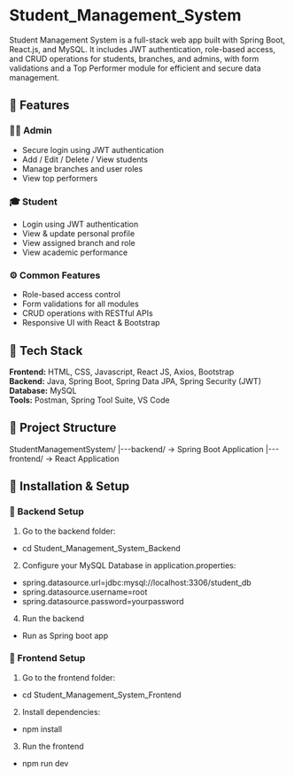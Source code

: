 # Student_Management_System
Student Management System is a full-stack web app built with Spring Boot, React.js, and MySQL. It includes JWT authentication, role-based access, and CRUD operations for students, branches, and admins, with form validations and a Top Performer module for efficient and secure data management.

## 🚀 Features

### 👨‍💼 Admin
- Secure login using JWT authentication
- Add / Edit / Delete / View students
- Manage branches and user roles
- View top performers

### 🎓 Student
- Login using JWT authentication
- View & update personal profile
- View assigned branch and role
- View academic performance

### ⚙️ Common Features
- Role-based access control
- Form validations for all modules
- CRUD operations with RESTful APIs
- Responsive UI with React & Bootstrap

## 🧱 Tech Stack
**Frontend:** HTML, CSS, Javascript, React JS, Axios, Bootstrap  
**Backend:** Java, Spring Boot, Spring Data JPA, Spring Security (JWT)  
**Database:** MySQL  
**Tools:** Postman, Spring Tool Suite, VS Code  

## 🧩 Project Structure

StudentManagementSystem/
|---backend/ → Spring Boot Application
|---frontend/ → React Application


## 🧰 Installation & Setup

### 🔹 Backend Setup
1. Go to the backend folder:
- cd Student_Management_System_Backend
   
2. Configure your MySQL Database in application.properties:
- spring.datasource.url=jdbc:mysql://localhost:3306/student_db
- spring.datasource.username=root
- spring.datasource.password=yourpassword

4. Run the backend 
- Run as Spring boot app

### 🔹 Frontend Setup
1. Go to the frontend folder:
- cd Student_Management_System_Frontend

2. Install dependencies:
- npm install

3. Run the frontend
- npm run dev


